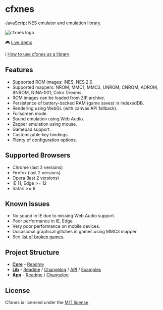# cfxnes

JavaScript NES emulator and emulation library.

![cfxnes logo](logo.png)

:video_game: [Live demo](https://jpikl.github.io/cfxnes)

:information_source: [How to use cfxnes as a library](lib)

## Features

- Supported ROM images: iNES, NES 2.0.
- Supported mappers: NROM, MMC1, MMC3, UNROM, CNROM, AOROM, BNROM,
  NINA-001, Color Dreams.
- ROM images can be loaded from ZIP archive.
- Persistence of battery-backed RAM (game saves) in IndexedDB.
- Rendering using WebGL (with canvas API fallback).
- Fullscreen mode.
- Sound emulation using Web Audio.
- Zapper emulation using mouse.
- Gamepad support.
- Customizable key bindings.
- Plenty of configuration options.

## Supported Browsers

- Chrome (last 2 versions)
- Firefox (last 2 versions)
- Opera (last 2 versions)
- IE 11, Edge >= 12
- Safari >= 9

## Known Issues

- No sound in IE due to missing Web Audio support.
- Poor performance in IE, Edge.
- Very poor performance on mobile devices.
- Occasional graphical glitches in games using MMC3 mapper.
- See [list of broken games](broken-games.md).

## Project Structure

- **[Core](core)** - [Readme](core/README.md)
- **[Lib](lib)** - [Readme](lib/README.md)
                 / [Changelog](lib/CHANGELOG.md)
                 / [API](lib/API.md)
                 / [Examples](lib/examples)
- **[App](app)** - [Readme](app/README.md)
                 / [Changelog](app/CHANGELOG.md)

## License

Cfxnes is licensed under the [MIT license](LICENSE.md).
